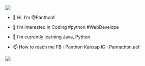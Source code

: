 <img src="https://capsule-render.vercel.app/api?type=wave&color=gradient&height=300&section=header&text=Panthon%20Kansap&fontSize=70" />

- 👋 Hi, I’m @Panthonf

- 👀 I’m interested in Coding #python #WebDevelope

- 🌱 I’m currently learning Java, Python

- 📫 How to reach me FB : Panthon Kansap IG : Pannathon.aef

<img src="https://capsule-render.vercel.app/api?type=wave&color=gradient&height=300&section=footer&" />

<!---
Panthonf/Panthonf is a ✨ special ✨ repository because its `README.md` (this file) appears on your GitHub profile.
You can click the Preview link to take a look at your changes.
--->

